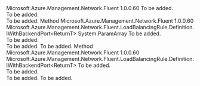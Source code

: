 <Type Name="IWithVirtualMachine&lt;ReturnT&gt;" FullName="Microsoft.Azure.Management.Network.Fluent.LoadBalancingRule.Definition.IWithVirtualMachine&lt;ReturnT&gt;">
  <TypeSignature Language="C#" Value="public interface IWithVirtualMachine&lt;ReturnT&gt;" />
  <TypeSignature Language="ILAsm" Value=".class public interface auto ansi abstract IWithVirtualMachine`1&lt;ReturnT&gt;" />
  <TypeSignature Language="DocId" Value="T:Microsoft.Azure.Management.Network.Fluent.LoadBalancingRule.Definition.IWithVirtualMachine`1" />
  <TypeSignature Language="VB.NET" Value="Public Interface IWithVirtualMachine(Of ReturnT)" />
  <TypeSignature Language="F#" Value="type IWithVirtualMachine&lt;'ReturnT&gt; = interface" />
  <AssemblyInfo>
    <AssemblyName>Microsoft.Azure.Management.Network.Fluent</AssemblyName>
    <AssemblyVersion>1.0.0.60</AssemblyVersion>
  </AssemblyInfo>
  <TypeParameters>
    <TypeParameter Name="ReturnT" />
  </TypeParameters>
  <Interfaces />
  <Docs>
    <typeparam name="ReturnT">To be added.</typeparam>
    <summary>To be added.</summary>
    <remarks>To be added.</remarks>
  </Docs>
  <Members>
    <Member MemberName="ToExistingVirtualMachines">
      <MemberSignature Language="C#" Value="public Microsoft.Azure.Management.Network.Fluent.LoadBalancingRule.Definition.IWithBackendPort&lt;ReturnT&gt; ToExistingVirtualMachines (params Microsoft.Azure.Management.Network.Fluent.IHasNetworkInterfaces[] vms);" />
      <MemberSignature Language="ILAsm" Value=".method public hidebysig newslot virtual instance class Microsoft.Azure.Management.Network.Fluent.LoadBalancingRule.Definition.IWithBackendPort`1&lt;!ReturnT&gt; ToExistingVirtualMachines(class Microsoft.Azure.Management.Network.Fluent.IHasNetworkInterfaces[] vms) cil managed" />
      <MemberSignature Language="DocId" Value="M:Microsoft.Azure.Management.Network.Fluent.LoadBalancingRule.Definition.IWithVirtualMachine`1.ToExistingVirtualMachines(Microsoft.Azure.Management.Network.Fluent.IHasNetworkInterfaces[])" />
      <MemberSignature Language="VB.NET" Value="Public Function ToExistingVirtualMachines (ParamArray vms As IHasNetworkInterfaces()) As IWithBackendPort(Of ReturnT)" />
      <MemberSignature Language="F#" Value="abstract member ToExistingVirtualMachines : Microsoft.Azure.Management.Network.Fluent.IHasNetworkInterfaces[] -&gt; Microsoft.Azure.Management.Network.Fluent.LoadBalancingRule.Definition.IWithBackendPort&lt;'ReturnT&gt;" Usage="iWithVirtualMachine.ToExistingVirtualMachines vms" />
      <MemberType>Method</MemberType>
      <AssemblyInfo>
        <AssemblyName>Microsoft.Azure.Management.Network.Fluent</AssemblyName>
        <AssemblyVersion>1.0.0.60</AssemblyVersion>
      </AssemblyInfo>
      <ReturnValue>
        <ReturnType>Microsoft.Azure.Management.Network.Fluent.LoadBalancingRule.Definition.IWithBackendPort&lt;ReturnT&gt;</ReturnType>
      </ReturnValue>
      <Parameters>
        <Parameter Name="vms" Type="Microsoft.Azure.Management.Network.Fluent.IHasNetworkInterfaces[]">
          <Attributes>
            <Attribute>
              <AttributeName>System.ParamArray</AttributeName>
            </Attribute>
          </Attributes>
        </Parameter>
      </Parameters>
      <Docs>
        <param name="vms">To be added.</param>
        <summary>To be added.</summary>
        <returns>To be added.</returns>
        <remarks>To be added.</remarks>
      </Docs>
    </Member>
    <Member MemberName="ToExistingVirtualMachines">
      <MemberSignature Language="C#" Value="public Microsoft.Azure.Management.Network.Fluent.LoadBalancingRule.Definition.IWithBackendPort&lt;ReturnT&gt; ToExistingVirtualMachines (System.Collections.Generic.ICollection&lt;Microsoft.Azure.Management.Network.Fluent.IHasNetworkInterfaces&gt; vms);" />
      <MemberSignature Language="ILAsm" Value=".method public hidebysig newslot virtual instance class Microsoft.Azure.Management.Network.Fluent.LoadBalancingRule.Definition.IWithBackendPort`1&lt;!ReturnT&gt; ToExistingVirtualMachines(class System.Collections.Generic.ICollection`1&lt;class Microsoft.Azure.Management.Network.Fluent.IHasNetworkInterfaces&gt; vms) cil managed" />
      <MemberSignature Language="DocId" Value="M:Microsoft.Azure.Management.Network.Fluent.LoadBalancingRule.Definition.IWithVirtualMachine`1.ToExistingVirtualMachines(System.Collections.Generic.ICollection{Microsoft.Azure.Management.Network.Fluent.IHasNetworkInterfaces})" />
      <MemberSignature Language="VB.NET" Value="Public Function ToExistingVirtualMachines (vms As ICollection(Of IHasNetworkInterfaces)) As IWithBackendPort(Of ReturnT)" />
      <MemberSignature Language="F#" Value="abstract member ToExistingVirtualMachines : System.Collections.Generic.ICollection&lt;Microsoft.Azure.Management.Network.Fluent.IHasNetworkInterfaces&gt; -&gt; Microsoft.Azure.Management.Network.Fluent.LoadBalancingRule.Definition.IWithBackendPort&lt;'ReturnT&gt;" Usage="iWithVirtualMachine.ToExistingVirtualMachines vms" />
      <MemberType>Method</MemberType>
      <AssemblyInfo>
        <AssemblyName>Microsoft.Azure.Management.Network.Fluent</AssemblyName>
        <AssemblyVersion>1.0.0.60</AssemblyVersion>
      </AssemblyInfo>
      <ReturnValue>
        <ReturnType>Microsoft.Azure.Management.Network.Fluent.LoadBalancingRule.Definition.IWithBackendPort&lt;ReturnT&gt;</ReturnType>
      </ReturnValue>
      <Parameters>
        <Parameter Name="vms" Type="System.Collections.Generic.ICollection&lt;Microsoft.Azure.Management.Network.Fluent.IHasNetworkInterfaces&gt;" />
      </Parameters>
      <Docs>
        <param name="vms">To be added.</param>
        <summary>To be added.</summary>
        <returns>To be added.</returns>
        <remarks>To be added.</remarks>
      </Docs>
    </Member>
  </Members>
</Type>